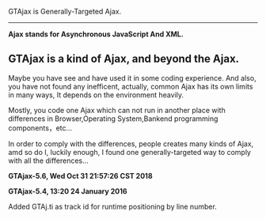 GTAjax is Generally-Targeted Ajax. 

----
**Ajax stands for Asynchronous JavaScript And XML.** 


GTAjax is a kind of Ajax, and beyond the Ajax. 
----

Maybe you have see and have used it in some coding experience. 
And also, you have not found any inefficent, actually, common Ajax has its own limits in many ways, It depends on the environment heavily. 

Mostly, you code one Ajax which can not run in another place with differences in Browser,Operating System,Bankend programming components，etc... 

In order to comply with the differences, people creates many kinds of Ajax, amd so do I, luckily enough, I found one generally-targeted way to comply with all the differences...

**GTAjax-5.6, Wed Oct 31 21:57:26 CST 2018**


**GTAjax-5.4, 13:20 24 January 2016**

Added GTAj.ti as track id for runtime positioning by line number.
